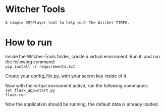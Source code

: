 # Witcher Tools
	A simple DM/Player tool to help with The Witcher TTRPG.

# How to run
Inside the Witcher-Tools folder, create a virtual enviroment. Run it, and run the following command:</br>
	```
	pip install -r requirements.txt
	```

Create your config_file.py, with your secret key inside of it.

Now with the virtual enviroment active, run the following commands: </br>
	```
	set flask_app=start.py
	```
	</br>
	```
	flask run
	```
	
Now the application should be running, the default data is already loaded.
